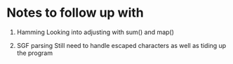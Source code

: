 # Notes to follow up with

1. Hamming
Looking into adjusting with sum() and map()

2. SGF parsing
Still need to handle escaped characters as well as tiding up the program